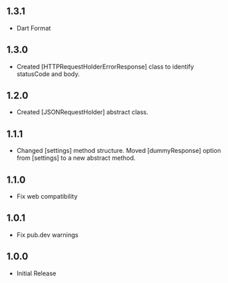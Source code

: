 ## 1.3.1

- Dart Format

## 1.3.0

- Created [HTTPRequestHolderErrorResponse] class to identify statusCode and body.

## 1.2.0

- Created [JSONRequestHolder] abstract class.

## 1.1.1

- Changed [settings] method structure.
  Moved [dummyResponse] option from [settings] to a new abstract method.

## 1.1.0

- Fix web compatibility

## 1.0.1

- Fix pub.dev warnings

## 1.0.0

- Initial Release
